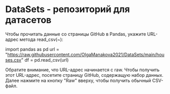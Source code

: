 # DataSets - репозиторий для датасетов

Чтобы прочитать данные со страницы GitHub в Pandas, укажите URL-адрес метода read_csv(~):

import pandas as pd
url = "https://raw.githubusercontent.com/OlgaManakova2021/DataSets/main/houses.csv"
df = pd.read_csv(url)

Обратите внимание, что URL-адрес начинается с raw. Чтобы получить этот URL-адрес, посетите страницу GitHub, содержащую набор данных.
Далее нажмите на кнопку "Raw" вверху, чтобы получить обычный CSV-файл.
